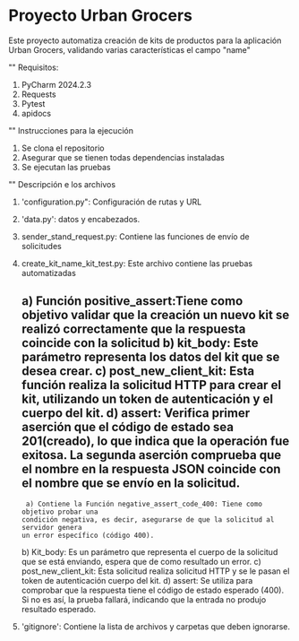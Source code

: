 # Proyecto Urban Grocers 

Este proyecto automatiza creación de kits de productos para la aplicación Urban Grocers,
validando varias características el campo "name"

"" Requisitos:
1) PyCharm 2024.2.3
2) Requests
3) Pytest
4) apidocs

"" Instrucciones para la ejecución
1) Se clona el repositorio
2) Asegurar que se tienen todas dependencias instaladas
3) Se ejecutan las pruebas

"" Descripción e los archivos
1) 'configuration.py": Configuración de rutas y URL
2) 'data.py': datos y encabezados.
3) sender_stand_request.py: Contiene las funciones de envío de solicitudes
4) create_kit_name_kit_test.py: Este archivo contiene las pruebas automatizadas

	a) Función positive_assert:Tiene como objetivo validar que la creación un nuevo kit
	   se realizó correctamente  que la respuesta coincide con la solicitud
	b) kit_body: Este parámetro representa los datos del kit que se desea crear.
	c) post_new_client_kit: Esta función realiza la solicitud HTTP para crear el kit, 
	   utilizando un token de autenticación y el cuerpo del kit.
	d) assert: Verifica  primer aserción que el código de estado sea 201(creado), lo que 	   indica que la operación fue exitosa.
	   La segunda aserción comprueba que el nombre en la respuesta JSON coincide con el 	   nombre que se envío en la solicitud. 
	-----------------

        a) Contiene la Función negative_assert_code_400: Tiene como objetivo probar una
	   condición negativa, es decir, asegurarse de que la solicitud al servidor genera 
	   un error específico (código 400).
	b) Kit_body: Es un parámetro que representa el cuerpo de la solicitud que se está  	   enviando, espera que de como resultado un error.
	c) post_new_client_kit: Esta solicitud realiza solicitud HTTP y se le pasan el token 
	   de autenticación cuerpo del kit.
	d) assert: Se utiliza para comprobar que la respuesta tiene el código de estado 	   esperado (400). Si no es así, la prueba fallará, indicando que la entrada no
           produjo resultado esperado.


5) 'gitignore': Contiene la lista de archivos y carpetas que deben ignorarse.